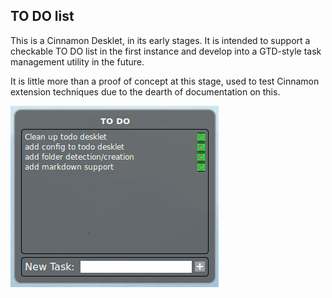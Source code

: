 ## TO DO list

This is a Cinnamon Desklet, in its early stages.
It is intended to support a checkable TO DO list in the first instance and develop into a GTD-style task management utility in the future.

It is little more than a proof of concept at this stage, used to test Cinnamon extension techniques due to the dearth of documentation on this.

![Desklet screenshot](Screenshot.png?raw=true "Screenshot")
